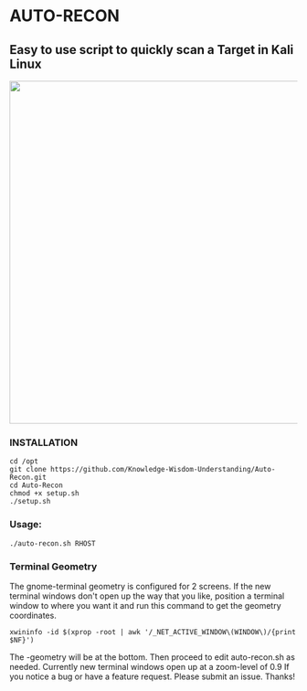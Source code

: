 # AUTO-RECON
## Easy to use script to quickly scan a Target in Kali Linux

<img src="https://github.com/Knowledge-Wisdom-Understanding/Auto-Recon/blob/master/autorecon3-2.gif" width="1000" height="600" />

### INSTALLATION
```
cd /opt
git clone https://github.com/Knowledge-Wisdom-Understanding/Auto-Recon.git
cd Auto-Recon
chmod +x setup.sh
./setup.sh
```

### Usage:
```
./auto-recon.sh RHOST
```
### Terminal Geometry
The gnome-terminal geometry is configured for 2 screens. If the new terminal windows don't open up the way that you like,
position a terminal window to where you want it and run this command to get the geometry coordinates.
```
xwininfo -id $(xprop -root | awk '/_NET_ACTIVE_WINDOW\(WINDOW\)/{print $NF}')
```
The -geometry will be at the bottom. Then proceed to edit auto-recon.sh as needed. Currently new terminal windows open up at a zoom-level 
of 0.9
If you notice a bug or have a feature request. Please submit an issue. Thanks!
